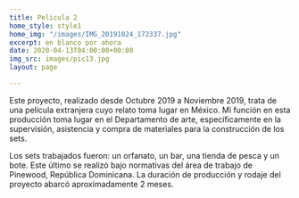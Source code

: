 ```yaml
---
title: Pelicula 2
home_style: style1
home_img: "/images/IMG_20191024_172337.jpg"
excerpt: en blanco por ahora
date: 2020-04-13T04:00:00+00:00
img_src: images/pic13.jpg
layout: page

---
```

Este proyecto, realizado desde Octubre 2019 a Noviembre 2019, trata de una película extranjera cuyo relato toma lugar en México. Mi función en esta producción toma lugar en el Departamento de arte, específicamente en la supervisión, asistencia y compra de materiales para la construcción de los sets.

Los sets trabajados fueron: un orfanato, un bar, una tienda de pesca y un bote. Este último se realizó bajo normativas del área de trabajo de Pinewood, República Dominicana. La duración de producción y rodaje del proyecto abarcó aproximadamente 2 meses.